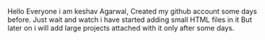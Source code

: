 Hello Everyone i am keshav Agarwal, Created my github account some days before.
Just wait and watch i have started adding small HTML files in it But later on i will add large projects attached with it only after some days. 
